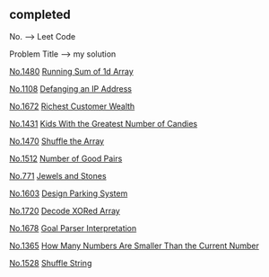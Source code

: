## completed
No. --> Leet Code
<br>

Problem Title --> my solution
<br>

[No.1480](https://leetcode.com/problems/running-sum-of-1d-array/) [ Running Sum of 1d Array](https://github.com/iitsmel/Programming-Check-List/tree/main/Algorithms/easy/RunningSumof1dArray)
<br>

[No.1108](https://leetcode.com/problems/defanging-an-ip-address) [ Defanging an IP Address](https://github.com/iitsmel/Programming-Check-List/tree/main/Algorithms/easy/DefanginganIPAddress)
<br>

[No.1672](https://leetcode.com/problems/richest-customer-wealth) [ Richest Customer Wealth](https://github.com/iitsmel/Programming-Check-List/tree/main/Algorithms/easy/RichestCustomerWealth)
<br>

[No.1431](https://leetcode.com/problems/kids-with-the-greatest-number-of-candies) [ Kids With the Greatest Number of Candies](https://github.com/iitsmel/Programming-Check-List/tree/main/Algorithms/easy/KidsWiththeGreatestNumberofCandies)
<br>

[No.1470](https://leetcode.com/problems/shuffle-the-array) [ Shuffle the Array](https://github.com/iitsmel/Programming-Check-List/tree/main/Algorithms/easy/ShuffletheArray)
<br>

[No.1512](https://leetcode.com/problems/number-of-good-pairs) [ Number of Good Pairs](https://github.com/iitsmel/Programming-Check-List/tree/main/Algorithms/easy/NumberofGoodPairs)
<br>

[No.771](https://leetcode.com/problems/jewels-and-stones) [ Jewels and Stones](https://github.com/iitsmel/Programming-Check-List/tree/main/Algorithms/easy/JewelsandStones)
<br>

[No.1603](https://leetcode.com/problems/design-parking-system) [ Design Parking System](https://github.com/iitsmel/Programming-Check-List/tree/main/Algorithms/easy/DesignParkingSystem)
<br>

[No.1720](https://leetcode.com/problems/decode-xored-array)	[ Decode XORed Array](https://github.com/iitsmel/Programming-Check-List/tree/main/Algorithms/easy/DecodeXORedArray)
<br>

[No.1678](https://leetcode.com/problems/goal-parser-interpretation)	[ Goal Parser Interpretation](https://github.com/iitsmel/Programming-Check-List/tree/main/Algorithms/easy/GoalParserInterpretation)
<br>

[No.1365](https://leetcode.com/problems/how-many-numbers-are-smaller-than-the-current-number) [ How Many Numbers Are Smaller Than the Current Number](https://github.com/iitsmel/Programming-Check-List/tree/main/Algorithms/easy/HowManyNumbersAreSmallerThantheCurrentNumber)
<br>

[No.1528](https://leetcode.com/problems/shuffle-string)	[ Shuffle String](https://github.com/iitsmel/Programming-Check-List/tree/main/Algorithms/easy/ShuffleString)
<br>